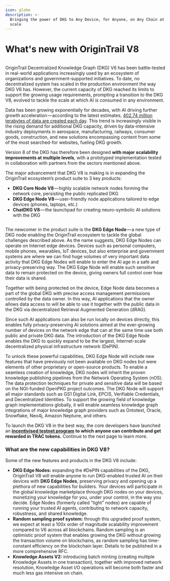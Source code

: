 ```yaml
---
icon: globe
description: >-
  Bringing the power of DKG to Any Device, for Anyone, on Any Chain at Internet
  scale
---
```


# What's new with OriginTrail V8

<figure><img src="../.gitbook/assets/DKG V8 docs.jpg" alt=""><figcaption></figcaption></figure>

OriginTrail Decentralized Knowledge Graph (DKG) V6 has been battle-tested in real-world applications increasingly used by an ecosystem of organizations and government-supported initiatives. To date, no decentralized system has scaled in the production environment the way DKG V6 has. However, the current capacity of DKG reached its limits to support the growing usage requirements, prompting a transition to the DKG V8, evolved to tackle the scale at which AI is consumed in any environment.

Data has been growing exponentially for decades, with AI driving further growth acceleration — according to the latest estimates, [402.74 million terabytes of data are created each day](https://www.techbusinessnews.com.au/blog/402-74-million-terrabytes-of-data-is-created-every-day/). This trend is increasingly visible in the rising demand for additional DKG capacity, driven by data-intensive industry deployments in aerospace, manufacturing, railways, consumer goods, construction, and new solutions encompassing content from some of the most searched-for websites, fueling DKG growth.

Version 8 of the DKG has therefore been designed **with major scalability improvements at multiple levels**, with a prototyped implementation tested in collaboration with partners from the sectors mentioned above.

The major advancement that DKG V8 is making is in expanding the OriginTrail ecosystem’s product suite to 3 key products:

* **DKG Core Node V8** — highly scalable network nodes forming the network core, persisting the public replicated DKG
* **DKG Edge Node V8** — user-friendly node applications tailored to edge devices (phones, laptops, etc.)
* **ChatDKG V8** — the launchpad for creating neuro-symbolic AI solutions with the DKG

<figure><img src="https://cdn-images-1.medium.com/max/1024/1*9cZGGaJhFhYTjsIaMEMZtw.gif" alt=""><figcaption></figcaption></figure>

The newcomer in the product suite is the **DKG Edge Node** — a new type of DKG node enabling the OriginTrail ecosystem to tackle the global challenges described above. As the name suggests, DKG Edge Nodes can operate on Internet edge devices. Devices such as personal computers, mobile phones, wearables, IoT devices, but also enterprise and government systems are where we can find huge volumes of very important data activity that DKG Edge Nodes will enable to enter the AI age in a safe and privacy-preserving way. The DKG Edge Node will enable such sensitive data to remain protected on the device, giving owners full control over how their data is shared.

Together with being protected on the device, Edge Node data becomes a part of the global DKG with precise access management permissions controlled by the data owner. In this way, AI applications that the owner allows data access to will be able to use it together with the public data in the DKG via decentralized Retrieval Augmented Generation (dRAG).

Since such AI applications can also be run locally on devices directly, this enables fully privacy-preserving AI solutions aimed at the ever-growing number of devices on the network edge that can at the same time use both public and private DKG data. The introduction of the DKG Edge Node enables the DKG to quickly expand to be the largest, Internet-scale decentralized physical infrastructure network (DePIN).

To unlock these powerful capabilities, DKG Edge Node will include new features that have previously not been available on DKG nodes but were elements of other proprietary or open-source products. To enable a seamless creation of knowledge, DKG nodes will inherit the proven knowledge publishing pipelines from the Network Operating System (nOS). The data protection techniques for private and sensitive data will be based on the NGI-funded OpenPKG project outcomes. The DKG Node will support all major standards such as GS1 Digital Link, EPCIS, Verifiable Credentials, and Decentralized Identities. To support the growing field of knowledge graph implementations globally, it will enable seamless knowledge graph integrations of major knowledge graph providers such as Ontotext, Oracle, Snowflake, Neo4j, Amazon Neptune, and others.

To launch the DKG V8 in the best way, the core developers have launched an [**incentivised testnet program**](v8-incentivised-testnet-measure-manage-master/) **to which anyone can contribute and get rewarded in TRAC tokens.** Continue to the next page to learn more.



### What are the new capabilities in DKG V8?

Some of the new features and products in the DKG V8 include:

* **DKG Edge Nodes:** expanding the #DePIN capabilities of the DKG, OriginTrail V8 will enable anyone to run DKG-enabled trusted AI on their devices with **DKG Edge Nodes**, preserving privacy and opening up a plethora of new capabilities for builders. Your devices will participate in the global knowledge marketplace through DKG nodes on your devices, monetizing your knowledge for you, under your control, in the way you decide. Edge Nodes (formerly called "light" nodes) are capable of running your trusted AI agents, contributing to network capacity, robustness, and shared knowledge.
* **Random sampling proof system:** through this upgraded proof system, we expect at least a 100x order of magnitude scalability improvement compared to V6 across all blockchains. Random sampling is an optimistic proof system that enables growing the DKG without growing the transaction volume on blockchains, as random sampling has time-constant efficiency on the blockchain layer. Details to be published in a more comprehensive RFC.
* **Knowledge Assets V2:** introducing batch minting (creating multiple Knowledge Assets in one transaction), together with improved network resolution, Knowledge Asset I/O operations will become both faster and much less gas intensive on chain.

